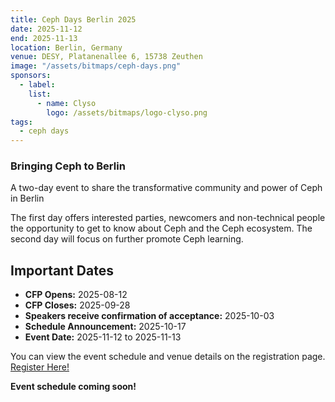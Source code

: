 ```yaml
---
title: Ceph Days Berlin 2025
date: 2025-11-12
end: 2025-11-13
location: Berlin, Germany
venue: DESY, Platanenallee 6, 15738 Zeuthen
image: "/assets/bitmaps/ceph-days.png"
sponsors:
  - label:
    list:
      - name: Clyso
        logo: /assets/bitmaps/logo-clyso.png
tags:
  - ceph days
---
```


### Bringing Ceph to Berlin

A two-day event to share the transformative community and power of Ceph in Berlin

The first day offers interested parties, newcomers and non-technical people the opportunity to get to know about Ceph and the Ceph ecosystem.
The second day will focus on further promote Ceph learning.

## Important Dates

- **CFP Opens:** 2025-08-12
- **CFP Closes:** 2025-09-28
- **Speakers receive confirmation of acceptance:** 2025-10-03
- **Schedule Announcement:** 2025-10-17
- **Event Date:** 2025-11-12 to 2025-11-13

You can view the event schedule and venue details on the registration page. <a class="button" href="https://luma.com/217aro8t">Register Here!</a>

**Event schedule coming soon!**

<br />
